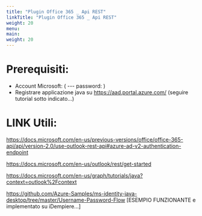 ```yaml
---
title: "Plugin Office 365 _ Api REST"
linkTitle: "Plugin Office 365 _ Api REST"
weight: 20
menu:
main:
weight: 20
--- 
```




# Prerequisiti:

- Account Microsoft: ( --- password: )
- Registrare applicazione java su https://aad.portal.azure.com/ (seguire tutorial sotto indicato...)

# LINK Utili:


https://docs.microsoft.com/en-us/previous-versions/office/office-365-api/api/version-2.0/use-outlook-rest-api#azure-ad-v2-authentication-endpoint

https://docs.microsoft.com/en-us/outlook/rest/get-started

https://docs.microsoft.com/en-us/graph/tutorials/java?context=outlook%2Fcontext

https://github.com/Azure-Samples/ms-identity-java-desktop/tree/master/Username-Password-Flow [ESEMPIO FUNZIONANTE e implementato su iDempiere...]


